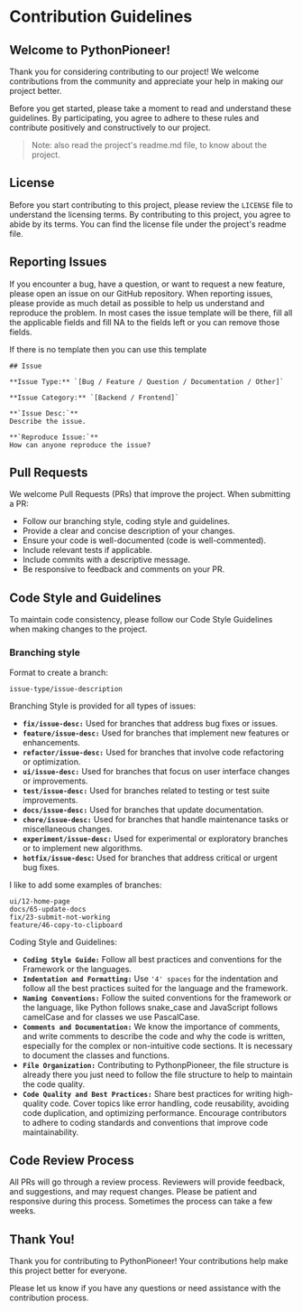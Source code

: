 # Contribution Guidelines

## Welcome to PythonPioneer!
Thank you for considering contributing to our project! We welcome contributions from the community and appreciate your help in making our project better.

Before you get started, please take a moment to read and understand these guidelines. By participating, you agree to adhere to these rules and contribute positively and constructively to our project. 
> Note: also read the project's readme.md file, to know about the project.

## License

Before you start contributing to this project, please review the `LICENSE` file to understand the licensing terms. By contributing to this project, you agree to abide by its terms.
You can find the license file under the project's readme file.

## Reporting Issues
If you encounter a bug, have a question, or want to request a new feature, please open an issue on our GitHub repository. When reporting issues, please provide as much detail as possible to help us understand and reproduce the problem. In most cases the issue template will be there, fill all the applicable fields and fill NA to the fields left or you can remove those fields.

If there is no template then you can use this template 
```
## Issue

**Issue Type:** `[Bug / Feature / Question / Documentation / Other]`

**Issue Category:** `[Backend / Frontend]`

**`Issue Desc:`**
Describe the issue.

**`Reproduce Issue:`**
How can anyone reproduce the issue?
```


## Pull Requests
We welcome Pull Requests (PRs) that improve the project. When submitting a PR:

- Follow our branching style, coding style and guidelines.
- Provide a clear and concise description of your changes.
- Ensure your code is well-documented (code is well-commented).
- Include relevant tests if applicable.
- Include commits with a descriptive message.
- Be responsive to feedback and comments on your PR.

## Code Style and Guidelines
To maintain code consistency, please follow our Code Style Guidelines when making changes to the project.

### Branching style
Format to create a branch:

```
issue-type/issue-description
```

Branching Style is provided for all types of issues:

- **`fix/issue-desc:`** Used for branches that address bug fixes or issues.
- **`feature/issue-desc:`** Used for branches that implement new features or enhancements.
- **`refactor/issue-desc:`** Used for branches that involve code refactoring or optimization.
- **`ui/issue-desc:`** Used for branches that focus on user interface changes or improvements.
- **`test/issue-desc:`** Used for branches related to testing or test suite improvements.
- **`docs/issue-desc:`** Used for branches that update documentation.
- **`chore/issue-desc:`** Used for branches that handle maintenance tasks or miscellaneous changes.
- **`experiment/issue-desc:`** Used for experimental or exploratory branches or to implement new algorithms.
- **`hotfix/issue-desc`:** Used for branches that address critical or urgent bug fixes.

I like to add some examples of branches:
```
ui/12-home-page
docs/65-update-docs
fix/23-submit-not-working
feature/46-copy-to-clipboard
```

Coding Style and Guidelines:

- **`Coding Style Guide:`** Follow all best practices and conventions for the Framework or the languages.
- **`Indentation and Formatting:`** Use `'4' spaces` for the indentation and follow all the best practices suited for the language and the framework.
- **`Naming Conventions:`**  Follow the suited conventions for the framework or the language, like Python follows snake_case and JavaScript follows camelCase and for classes we use PascalCase.
- **`Comments and Documentation:`** We know the importance of comments, and write comments to describe the code and why the code is written, especially for the complex or non-intuitive code sections. It is necessary to document the classes and functions.
- **`File Organization:`** Contributing to PythonpPioneer, the file structure is already there you just need to follow the file structure to help to maintain the code quality.
- **`Code Quality and Best Practices:`** Share best practices for writing high-quality code. Cover topics like error handling, code reusability, avoiding code duplication, and optimizing performance. Encourage contributors to adhere to coding standards and conventions that improve code maintainability.


## Code Review Process
All PRs will go through a review process. Reviewers will provide feedback, and suggestions, and may request changes. Please be patient and responsive during this process. Sometimes the process can take a few weeks.

## Thank You!
Thank you for contributing to PythonPioneer! Your contributions help make this project better for everyone.

Please let us know if you have any questions or need assistance with the contribution process.
